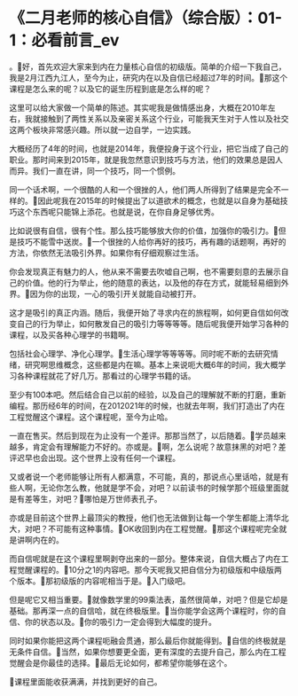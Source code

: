 # 《二月老师的核心自信》（综合版）：01-1：必看前言_ev

。🎼好，首先欢迎大家来到内在力量核心自信的初级版。简单的介绍一下我自己，我是2月江西九江人，至今为止，研究内在以及自信已经超过7年的时间。🎼那这个课程是怎么来的呢？以及它的诞生历程到底是怎么样的呢？

这里可以给大家做一个简单的陈述。其实呢我是做情感出身，大概在2010年左右，我就接触到了两性关系以及亲密关系这个行业，可能我天生对于人性以及社交这两个板块非常感兴趣。所以就一边自学，一边实践。

大概经历了4年的时间，也就是2014年，我便投身于这个行业，把它当成了自己的职业。那时间来到2015年，就是我忽然意识到技巧与方法，他们的效果总是因人而异。我们一直在讲，同一个技巧，同一个惯例。

同一个话术啊，一个很酷的人和一个很挫的人，他们两人所得到了结果是完全不一样的。🎼因此呢我在2015年的时候提出了以道欲术的概念，也就是以自身为基础技巧这个东西呢只能锦上添花。也就是说，在你自身足够优秀。

比如说很有自信，很有个性。那么技巧能够放大你的价值，加强你的吸引力。🎼但是技巧不能雪中送炭。🎼一个很挫的人给你再好的技巧，再有趣的话题啊，再好的方法，你依然无法吸引外界。如果你有仔细观察过生活。

你会发现真正有魅力的人，他从来不需要去吹嘘自己啊，也不需要刻意的去展示自己的价值。他的行为举止，他的随意的表达，以及他的存在方式，就能轻易细到外界。🎼因为你的出现，一心的吸引开关就能自动被打开。

这才是吸引的真正内涵。随后，我便开始了寻求内在的旅程啊，如何更自信如何改变自己的行为举止，如何散发自己的吸引力等等等等。随后呢我便开始学习各种的课程，以及买各种心理学的书籍啊。

包括社会心理学、净化心理学。🎼生活心理学等等等等。同时呢不断的去研究情绪，研究啊思维概念，这些都是内在嘛。基本上来说呃大概6年的时间，我大概学习各种课程就花了好几万。那看过的心理学书籍的话。

至少有100本吧。然后结合自己以前的经验，以及自己的理解就不断的打磨，重新编程。那历经6年的时间，在2012021年的时候，也就去年啊，我们打造出了内在工程觉醒这个课程。这个课程呢，至今为止哈。

一直在售买。然后到现在为止没有一个差评。那那当然了，以后随着。🎼学员越来越多，肯定会有理解能力不好的。亦或是。🎼啊，怎么说呢？故意抹黑的对吧？差评迟早也会出现。这个世界上没有任何一个课程。

又或者说一个老师能够让所有人都满意，不可能，真的，那说点心里话哈，就是有些人啊，无论你怎么教，他就是学不会，对吧？以前读书的时候学那个班级里面就是有差等生，对吧？🎼哪怕是万世师表孔子。

亦或是目前这个世界上最顶尖的教授，他们也无法做到让每一个学生都能上清华北大，对吧？不可能有这种事情。🎼OK收回到内在工程觉醒。🎼那这个课程呢完全就是讲啊内在的。

而自信呢就是在这个课程里啊剥夺出来的一部分。整体来说，自信大概占了内在工程觉醒课程的。🎼10分之1的内容吧。那今天呢我又把自信分为初级版和中级版两个版本。🎼那初级版的内容呢相当于是。🎼入门级吧。

但是呢它又相当重要。🎼就像数学里的99乘法表，虽然很简单，对吧？但是它却是基础。那再深一点的自信哈，就在终极版里。🎼当你能学会这两个课程时，你的自信、你的状态以及。🎼你的吸引力一定会得到大幅度的提升。

同时如果你能把这两个课程呃融会贯通，那么最后你就能得到。🎼自信的终极就是无条件自信。🎼当然，如果你想要更全面，更有深度的去提升自己，那么内在工程觉醒会是你最佳的选择。🎼最后无论如何，都希望你能够在这个。

🎼课程里面能收获满满，并找到更好的自己。